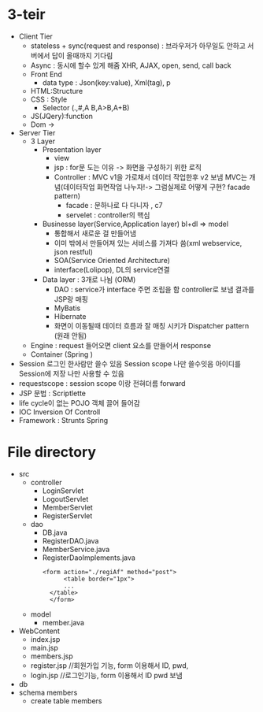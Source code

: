 # 3-teir
- Client Tier
  - stateless + sync(request and response) : 브라우저가 아무일도 안하고 서버에서 답이 올때까지 기다림
  - Async : 동시에 할수 있게 해줌 XHR, AJAX, open, send, call back
  - Front End
    - data type : Json(key:value), Xml(tag), p 
  - HTML:Structure
  - CSS : Style
    - Selector (.,#,A B,A>B,A+B)
  - JS(JQery):function
  - Dom -> 
- Server Tier
  - 3 Layer
    - Presentation layer 
      - view
      - jsp : for문 도는 이유 -> 화면을 구성하기 위한 로직
      - Controller : MVC v1을 가로채서 데이터 작업한후 v2 보냄 MVC는 개념(데이터작업 화면작업 나누자!-> 그럼실제로 어떻게 구현? facade pattern)
        - facade : 문하나로 다 다니자 , c7
        - servelet : controller의 핵심
    - Businesse layer(Service,Application layer) bl+dl => model
      - 통합해서 새로운 걸 만들어냄 
      - 이미 밖에서 만들어져 있는 서비스를 가져다 씀(xml webservice, json restful)
      - SOA(Service Oriented Architecture)
      - interface(Lolipop), DL의 service연결 
    - Data layer : 3개로 나뉨 (ORM)
      - DAO : service가 interface 주면 조립을 함 controller로 보냄 결과를 JSP랑 매핑
      - MyBatis
      - Hibernate
      - 화면이 이동될때 데이터 흐름과 잘 매칭 시키가 Dispatcher pattern (원래 안됨)
  - Engine : request 들어오면 client 요소를 만들어서 response
  - Container (Spring ) 
 - Session 로그인 한사람만 쓸수 있음 Session scope 나만 쓸수잇음 아이디를 Session에 저장 나만 사용할 수 있음
 - requestscope : session scope 이랑 전혀더름 forward
 - JSP 문법 : Scriptlette
 - life cycle이 없는 POJO 객체 끌어 들어감 
 - IOC Inversion Of Controll
 - Framework : Strunts Spring
# File directory
  - src
    - controller
      - LoginServlet
      - LogoutServlet
      - MemberServlet
      - RegisterServlet
    - dao
      - DB.java
      - RegisterDAO.java
      - MemberService.java
      - RegisterDaoImplements.java
        ```
        <form action="./regiAf" method="post">
		      <table border="1px">
		      ...
          </table>
	      </form>
        ```
    - model
      - member.java
  - WebContent
    - index.jsp
    - main.jsp
    - members.jsp
    - register.jsp //회원가입 기능, form 이용해서 ID, pwd,  
    - login.jsp //로그인기능, form 이용해서 ID pwd 보냄
 - db
  - schema members
    - create table members
      
